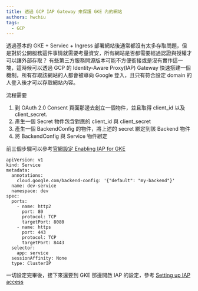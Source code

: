 ```yaml
---
title: 透過 GCP IAP Gateway 來保護 GKE 內的網站
authors: hwchiu
tags:
  - GCP
---
```


透過基本的 GKE + Serviec + Ingress 部署網站後通常都沒有太多存取問題，但是對於公開服務這件事情就需要考量資安，所有網站是否都需要經過認證與授權才可以讓外部存取？
有些第三方服務開源版本可能不方便銜接或是沒有實作這一塊，這時候可以透過 GCP 的  Identity-Aware Proxy(IAP) Gateway 快速搭建一個機制，所有存取該網站的人都會被導向 Google 登入，且只有符合設定 domain 的人登入後才可以存取網站內容。

流程需要
1. 到 OAuth 2.0 Consent 頁面那邊去創立一個物件，並且取得 client_id 以及 client_secret.
2. 產生一個 Secret 物件包含對應的 client_id 與 client_secret
3. 產生一個 BackendConfig 的物件，將上述的 secret 綁定到該 Backend 物件
4. 將 BackendConfig 與 Service 物件綁定

前三個步驟可以參考[官網設定 Enabling IAP for GKE](https://cloud.google.com/iap/docs/enabling-kubernetes-howto)


```
apiVersion: v1
kind: Service
metadata:
  annotations:
    cloud.google.com/backend-config: '{"default": "my-backend"}'
  name: dev-service
  namespace: dev
spec:
  ports:
    - name: http2
      port: 80
      protocol: TCP
      targetPort: 8080
    - name: https
      port: 443
      protocol: TCP
      targetPort: 8443
  selector:
    app: service
  sessionAffinity: None
  type: ClusterIP
 ```

一切設定完畢後，接下來還要到 GKE 那邊開啟 IAP 的設定，參考 [Setting up IAP access](https://cloud.google.com/iap/docs/enabling-kubernetes-howto)
